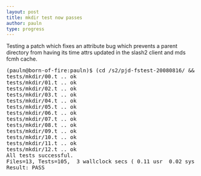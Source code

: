 ```yaml
---
layout: post
title: mkdir test now passes
author: pauln
type: progress
---
```


Testing a patch which fixes an attribute bug which prevents a parent directory from having its time attrs updated in the slash2 client and mds fcmh cache.

<pre class='code'>
(pauln@born-of-fire:pauln)$ (cd /s2/pjd-fstest-20080816/ && sudo prove -r tests/mkdir)
tests/mkdir/00.t .. ok     
tests/mkdir/01.t .. ok   
tests/mkdir/02.t .. ok   
tests/mkdir/03.t .. ok     
tests/mkdir/04.t .. ok   
tests/mkdir/05.t .. ok     
tests/mkdir/06.t .. ok     
tests/mkdir/07.t .. ok   
tests/mkdir/08.t .. ok   
tests/mkdir/09.t .. ok   
tests/mkdir/10.t .. ok     
tests/mkdir/11.t .. ok   
tests/mkdir/12.t .. ok   
All tests successful.
Files=13, Tests=105,  3 wallclock secs ( 0.11 usr  0.02 sys +  3.72 cusr  0.31 csys =  4.16 CPU)
Result: PASS
</pre>
